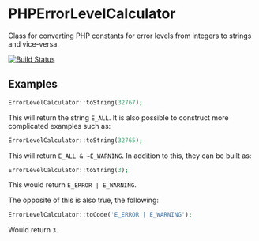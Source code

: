 # PHPErrorLevelCalculator
Class for converting PHP constants for error levels from integers to strings and vice-versa.

[![Build Status](https://travis-ci.org/jedi58/PHPErrorLevelCalculator.svg?branch=master)](https://travis-ci.org/jedi58/PHPErrorLevelCalculator)

## Examples
```php
ErrorLevelCalculator::toString(32767);
```
This will return the string `E_ALL`. It is also possible to construct more complicated examples such as:

```php
ErrorLevelCalculator::toString(32765);
```
This will return `E_ALL & ~E_WARNING`. In addition to this, they can be built as:

```php
ErrorLevelCalculator::toString(3);
```
This would return `E_ERROR | E_WARNING`.


The opposite of this is also true, the following:

```php
ErrorLevelCalculator::toCode('E_ERROR | E_WARNING');
```

Would return `3`.
